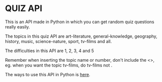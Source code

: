 # **QUIZ API**
This is an API made in Python in which you can get random quiz questions really easily. 

The topics in this quiz API are art-literature, general-knowledge, geography, history, music, science-nature, sport, tv-films and all.

The difficulties in this API are 1, 2, 3, 4 and 5

Remember when inserting the topic name or number, don't include the <>, eg. when you want the topic tv-films, do tv-films not <tv-films>.

The ways to use this API in Python is [here](https://github.com/VulcanWM/Quiz-API/blob/API/APILANG/python.md).